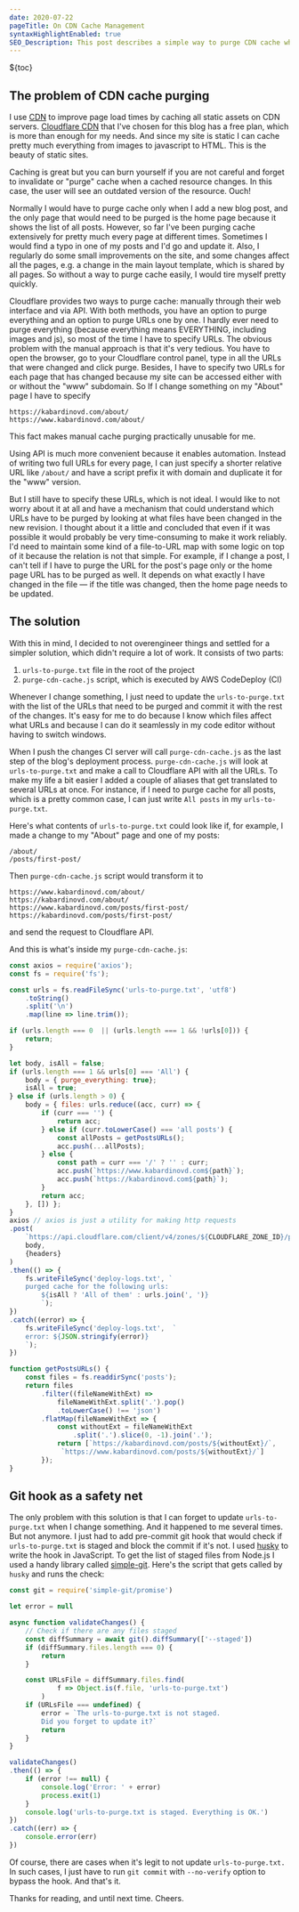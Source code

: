 ```yaml
---
date: 2020-07-22
pageTitle: On CDN Cache Management
syntaxHighlightEnabled: true
SEO_Description: This post describes a simple way to purge CDN cache when a page changes on a static site. A Node.js script executed by CI server upon deployment inspects a special file in the root of the project that should contain a list of URLs that has to be purged. A pre-commit git hook is used to make sure that the list of URLs is updated with each change.
---
```


${toc}

## The problem of CDN cache purging

I use [CDN](https://en.wikipedia.org/wiki/Content_delivery_network) to improve page load times by caching all static assets on CDN servers. [Cloudflare CDN](https://www.cloudflare.com/cdn/) that I've chosen for this blog has a free plan, which is more than enough for my needs. And since my site is static I can cache pretty much everything from images to javascript to HTML. This is the beauty of static sites.

Caching is great but you can burn yourself if you are not careful and forget to invalidate or "purge" cache when a cached resource changes. In this case, the user will see an outdated version of the resource. Ouch!

Normally I would have to purge cache only when I add a new blog post, and the only page that would need to be purged is the home page because it shows the list of all posts. However, so far I've been purging cache extensively for pretty much every page at different times. Sometimes I would find a typo in one of my posts and I'd go and update it. Also, I regularly do some small improvements on the site, and some changes affect all the pages, e.g. a change in the main layout template, which is shared by all pages. So without a way to purge cache easily, I would tire myself pretty quickly. 

Cloudflare provides two ways to purge cache: manually through their web interface and via API. With both methods, you have an option to purge everything and an option to purge URLs one by one. I hardly ever need to purge everything (because everything means EVERYTHING, including images and js), so most of the time I have to specify URLs.
The obvious problem with the manual approach is that it's very tedious. You have to open the browser, go to your Cloudflare control panel, type in all the URLs that were changed and click purge. Besides, I have to specify two URLs for each page that has changed because my site can be accessed either with or without the "www" subdomain. So If I change something on my "About" page I have to specify

    https://kabardinovd.com/about/
    https://www.kabardinovd.com/about/

This fact makes manual cache purging practically unusable for me.

Using API is much more convenient because it enables automation. Instead of writing two full URLs for every page, I can just specify a shorter relative URL like `/about/` and have a script prefix it with domain and duplicate it for the "www" version. 

But I still have to specify these URLs, which is not ideal. I would like to not worry about it at all and have a mechanism that could understand which URLs have to be purged by looking at what files have been changed in the new revision. I thought about it a little and concluded that even if it was possible it would probably be very time-consuming to make it work reliably. I'd need to maintain some kind of a file-to-URL map with some logic on top of it because the relation is not that simple. For example, if I change a post, I can't tell if I have to purge the URL for the post's page only or the home page URL has to be purged as well. It depends on what exactly I have changed in the file — if the title was changed, then the home page needs to be updated. 

## The solution
With this in mind, I decided to not overengineer things and settled for a simpler solution, which didn't require a lot of work. It consists of two parts:

1. `urls-to-purge.txt` file in the root of the project
2. `purge-cdn-cache.js` script, which is executed by AWS CodeDeploy (CI)

Whenever I change something, I just need to update the `urls-to-purge.txt` with the list of the URLs that need to be purged and commit it with the rest of the changes. It's easy for me to do because I know which files affect what URLs and because I can do it seamlessly in my code editor without having to switch windows.

When I push the changes CI server will call `purge-cdn-cache.js` as the last step of the blog's deployment process. `purge-cdn-cache.js` will look at `urls-to-purge.txt` and make a call to Cloudflare API with all the URLs. To make my life a bit easier I added a couple of aliases that get translated to several URLs at once. For instance, if I need to purge cache for all posts, which is a pretty common case, I can just write `All posts` in my `urls-to-purge.txt`.

Here's what contents of `urls-to-purge.txt` could look like if, for example, I made a change to my "About" page and one of my posts:

    /about/
    /posts/first-post/

Then `purge-cdn-cache.js` script would transform it to 

    https://www.kabardinovd.com/about/
    https://kabardinovd.com/about/
    https://www.kabardinovd.com/posts/first-post/
    https://kabardinovd.com/posts/first-post/

and send the request to Cloudflare API.

And this is what's inside my `purge-cdn-cache.js`:

``` js
const axios = require('axios');
const fs = require('fs');

const urls = fs.readFileSync('urls-to-purge.txt', 'utf8')
    .toString()
    .split('\n')
    .map(line => line.trim());

if (urls.length === 0  || (urls.length === 1 && !urls[0])) {
    return;
} 

let body, isAll = false;
if (urls.length === 1 && urls[0] === 'All') {
    body = { purge_everything: true};
    isAll = true;
} else if (urls.length > 0) {
    body = { files: urls.reduce((acc, curr) => {
        if (curr === '') {
            return acc;
        } else if (curr.toLowerCase() === 'all posts') {
            const allPosts = getPostsURLs();
            acc.push(...allPosts);
        } else {
            const path = curr === '/' ? '' : curr;
            acc.push(`https://www.kabardinovd.com${path}`);
            acc.push(`https://kabardinovd.com${path}`);
        }
        return acc;
    }, []) };
}
axios // axios is just a utility for making http requests
.post(
    `https://api.cloudflare.com/client/v4/zones/${CLOUDFLARE_ZONE_ID}/purge_cache`,
    body,
    {headers}
)
.then(() => {
    fs.writeFileSync('deploy-logs.txt', `
    purged cache for the following urls:
        ${isAll ? 'All of them' : urls.join(', ')}
        `);
})
.catch((error) => {
    fs.writeFileSync('deploy-logs.txt',  `
    error: ${JSON.stringify(error)}
    `);
})

function getPostsURLs() {
    const files = fs.readdirSync('posts');
    return files
        .filter((fileNameWithExt) => 
            fileNameWithExt.split('.').pop()
            .toLowerCase() !== 'json')
        .flatMap(fileNameWithExt => {
            const withoutExt = fileNameWithExt
                .split('.').slice(0, -1).join('.');
            return [`https://kabardinovd.com/posts/${withoutExt}/`,
             `https://www.kabardinovd.com/posts/${withoutExt}/`]
        });
}
```

## Git hook as a safety net

The only problem with this solution is that I can forget to update `urls-to-purge.txt` when I change something. And it happened to me several times. But not anymore. I just had to add pre-commit git hook that would check if `urls-to-purge.txt` is staged and block the commit if it's not. I used [husky](https://github.com/typicode/husky) to write the hook in JavaScript. To get the list of staged files from Node.js I used a handy library called [simple-git](https://github.com/steveukx/git-js). Here's the script that gets called by `husky` and runs the check:

``` js
const git = require('simple-git/promise')

let error = null

async function validateChanges() {
    // Check if there are any files staged
    const diffSummary = await git().diffSummary(['--staged'])
    if (diffSummary.files.length === 0) {
        return
    }

    const URLsFile = diffSummary.files.find(
            f => Object.is(f.file, 'urls-to-purge.txt')
        )
    if (URLsFile === undefined) {
        error = `The urls-to-purge.txt is not staged.
        Did you forget to update it?`
        return
    }
}

validateChanges()
.then(() => {
    if (error !== null) {
        console.log('Error: ' + error)
        process.exit(1)
    }
    console.log('urls-to-purge.txt is staged. Everything is OK.')
})
.catch((err) => {
    console.error(err)
})

```
 
Of course, there are cases when it's legit to not update `urls-to-purge.txt.` In such cases, I just have to run `git commit` with `--no-verify` option to bypass the hook. And that's it.

Thanks for reading, and until next time. Cheers.